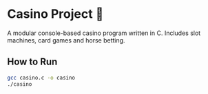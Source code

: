 # Casino Project 🎰
A modular console-based casino program written in C. 
Includes slot machines, card games and horse betting.

## How to Run
```bash
gcc casino.c -o casino
./casino

